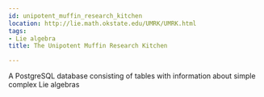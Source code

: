 ```yaml
---
id: unipotent_muffin_research_kitchen
location: http://lie.math.okstate.edu/UMRK/UMRK.html
tags:
- Lie algebra
title: The Unipotent Muffin Research Kitchen

---
```


A PostgreSQL database consisting of tables with information about simple complex Lie algebras
